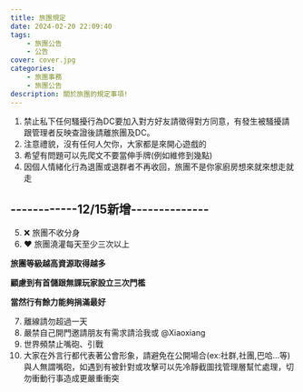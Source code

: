 ```yaml
---
title: 旅團規定
date: 2024-02-20 22:09:40
tags: 
    - 旅團公告
    - 公告
cover: cover.jpg
categories: 
    - 旅團事務
    - 旅團公告
description: 關於旅團的規定事項!
---
```


1. 禁止私下任何騷擾行為DC要加入對方好友請徵得對方同意，有發生被騷擾請跟管理者反映查證後請離旅團及DC。
2. 注意禮貌，沒有任何人欠你，大家都是來開心遊戲的
3. 希望有問題可以先爬文不要當伸手牌(例如維修到幾點)
4. 因個人情緒化行為退團或退群者不再收回，旅團不是你家廚房想來就來想走就走

## ------------12/15新增--------------

5. ❌ 旅團不收分身
6. ❤️ 旅團澆灌每天至少三次以上

**旅團等級越高資源取得越多**

**顧慮到有首儲跟無課玩家設立三次門檻**

**當然行有餘力能夠捐滿最好**


7. 離線請勿超過一天
8. 嚴禁自己開門邀請朋友有需求請洽我或 @Xiaoxiang 
9. 世界頻禁止嘴砲、引戰
10. 大家在外言行都代表著公會形象，請避免在公開場合(ex:社群,社團,巴哈...等)與人無謂嘴砲，如遇到有被針對或攻擊可以先冷靜截圖找管理層幫忙處理，切勿衝動行事造成更嚴重衝突
